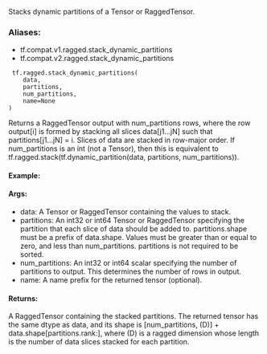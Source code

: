 Stacks dynamic partitions of a Tensor or RaggedTensor.
### Aliases:
- tf.compat.v1.ragged.stack_dynamic_partitions
- tf.compat.v2.ragged.stack_dynamic_partitions

```
 tf.ragged.stack_dynamic_partitions(
    data,
    partitions,
    num_partitions,
    name=None
)
```
Returns a RaggedTensor output with num_partitions rows, where the row output[i] is formed by stacking all slices data[j1...jN] such that partitions[j1...jN] = i. Slices of data are stacked in row-major order.
If num_partitions is an int (not a Tensor), then this is equivalent to tf.ragged.stack(tf.dynamic_partition(data, partitions, num_partitions)).
#### Example:
#### Args:
- data: A Tensor or RaggedTensor containing the values to stack.
- partitions: An int32 or int64 Tensor or RaggedTensor specifying the partition that each slice of data should be added to. partitions.shape must be a prefix of data.shape. Values must be greater than or equal to zero, and less than num_partitions. partitions is not required to be sorted.
- num_partitions: An int32 or int64 scalar specifying the number of partitions to output. This determines the number of rows in output.
- name: A name prefix for the returned tensor (optional).
#### Returns:
A RaggedTensor containing the stacked partitions. The returned tensor has the same dtype as data, and its shape is [num_partitions, (D)] + data.shape[partitions.rank:], where (D) is a ragged dimension whose length is the number of data slices stacked for each partition.
